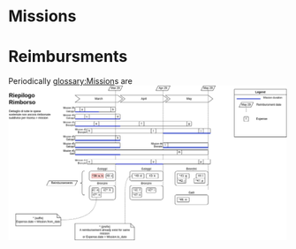 # Missions

# Reimbursments
Periodically
<glossary:Mission>s are
![Missions.drawio.png](../wiki/Missions.drawio.png)
